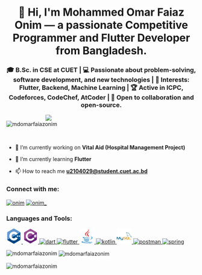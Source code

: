 
<h1 align="center">👋 Hi, I'm Mohammed Omar Faiaz Onim — a passionate Competitive Programmer and Flutter Developer from Bangladesh.</h1>
<h3 align="center">🎓 B.Sc. in CSE at CUET | 💻 Passionate about problem-solving, software development, and new technologies | 🚀 Interests: Flutter, Backend, Machine Learning | 🏆 Active in ICPC, Codeforces, CodeChef, AtCoder | 📌 Open to collaboration and open-source.</h3>
<img align="right" "alt=Coding" width="400" src="https://encrypted-tbn0.gstatic.com/images?q=tbn:ANd9GcRqdas29w9nPrpAzGAq_50xEHyBiOq9DAMekg&s">

<p align="left"> <img src="https://komarev.com/ghpvc/?username=mdomarfaiazonim&label=Profile%20views&color=0e75b6&style=flat" alt="mdomarfaiazonim" /> </p>

<p align="left"> <a href="https://twitter.com/" target="blank"><img src="https://img.shields.io/twitter/follow/?logo=twitter&style=for-the-badge" alt="" /></a> </p>

- 🔭 I’m currently working on **Vital Aid (Hospital Management Project)**

- 🌱 I’m currently learning **Flutter**

- 📫 How to reach me **u2104029@student.cuet.ac.bd**

<h3 align="left">Connect with me:</h3>
<p align="left">
<a href="https://codeforces.com/profile/onim" target="blank"><img align="center" src="https://raw.githubusercontent.com/rahuldkjain/github-profile-readme-generator/master/src/images/icons/Social/codeforces.svg" alt="onim" height="30" width="40" /></a>
<a href="https://www.leetcode.com/onim_" target="blank"><img align="center" src="https://raw.githubusercontent.com/rahuldkjain/github-profile-readme-generator/master/src/images/icons/Social/leet-code.svg" alt="onim_" height="30" width="40" /></a>
</p>

<h3 align="left">Languages and Tools:</h3>
<p align="left"> <a href="https://www.w3schools.com/cpp/" target="_blank" rel="noreferrer"> <img src="https://raw.githubusercontent.com/devicons/devicon/master/icons/cplusplus/cplusplus-original.svg" alt="cplusplus" width="40" height="40"/> </a> <a href="https://www.w3schools.com/cs/" target="_blank" rel="noreferrer"> <img src="https://raw.githubusercontent.com/devicons/devicon/master/icons/csharp/csharp-original.svg" alt="csharp" width="40" height="40"/> </a> <a href="https://dart.dev" target="_blank" rel="noreferrer"> <img src="https://www.vectorlogo.zone/logos/dartlang/dartlang-icon.svg" alt="dart" width="40" height="40"/> </a> <a href="https://flutter.dev" target="_blank" rel="noreferrer"> <img src="https://www.vectorlogo.zone/logos/flutterio/flutterio-icon.svg" alt="flutter" width="40" height="40"/> </a> <a href="https://www.java.com" target="_blank" rel="noreferrer"> <img src="https://raw.githubusercontent.com/devicons/devicon/master/icons/java/java-original.svg" alt="java" width="40" height="40"/> </a> <a href="https://kotlinlang.org" target="_blank" rel="noreferrer"> <img src="https://www.vectorlogo.zone/logos/kotlinlang/kotlinlang-icon.svg" alt="kotlin" width="40" height="40"/> </a> <a href="https://www.mysql.com/" target="_blank" rel="noreferrer"> <img src="https://raw.githubusercontent.com/devicons/devicon/master/icons/mysql/mysql-original-wordmark.svg" alt="mysql" width="40" height="40"/> </a> <a href="https://postman.com" target="_blank" rel="noreferrer"> <img src="https://www.vectorlogo.zone/logos/getpostman/getpostman-icon.svg" alt="postman" width="40" height="40"/> </a> <a href="https://spring.io/" target="_blank" rel="noreferrer"> <img src="https://www.vectorlogo.zone/logos/springio/springio-icon.svg" alt="spring" width="40" height="40"/> </a> </p>

<p><img align="left" src="https://github-readme-stats.vercel.app/api/top-langs?username=mdomarfaiazonim&show_icons=true&locale=en&layout=compact" alt="mdomarfaiazonim" /></p>

<p>&nbsp;<img align="center" src="https://github-readme-stats.vercel.app/api?username=mdomarfaiazonim&show_icons=true&locale=en" alt="mdomarfaiazonim" /></p>

<p><img align="center" src="https://github-readme-streak-stats.herokuapp.com/?user=mdomarfaiazonim&" alt="mdomarfaiazonim" /></p>
